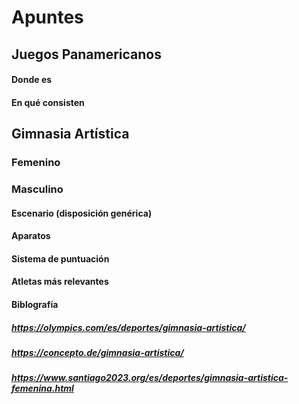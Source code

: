 # Apuntes
## Juegos Panamericanos
#### Donde es
#### En qué consisten
## Gimnasia Artística
### Femenino
### Masculino
#### Escenario (disposición genérica)
#### Aparatos
#### Sistema de puntuación
#### Atletas más relevantes
#### Biblografía
##### https://olympics.com/es/deportes/gimnasia-artistica/ 
##### https://concepto.de/gimnasia-artistica/
##### https://www.santiago2023.org/es/deportes/gimnasia-artistica-femenina.html
